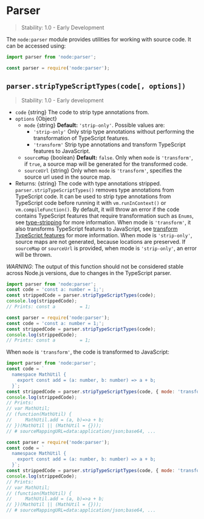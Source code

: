 # Parser

<!--introduced_in=REPLACEME-->

> Stability: 1.0 - Early Development

<!-- source_link=lib/parser.js -->

The `node:parser` module provides utilities for working with source code. It can be accessed using:

```mjs
import parser from 'node:parser';
```

```cjs
const parser = require('node:parser');
```

## `parser.stripTypeScriptTypes(code[, options])`

<!-- YAML
added: REPLACEME
-->

> Stability: 1.0 - Early development

* `code` {string} The code to strip type annotations from.
* `options` {Object}
  * `mode` {string} **Default:** `'strip-only'`. Possible values are:
    * `'strip-only'` Only strip type annotations without performing the transformation of TypeScript features.
    * `'transform'` Strip type annotations and transform TypeScript features to JavaScript.
  * `sourceMap` {boolean} **Default:** `false`. Only when `mode` is `'transform'`, if `true`, a source map
    will be generated for the transformed code.
  * `sourceUrl` {string}  Only when `mode` is `'transform'`, specifies the source url used in the source map.
* Returns: {string} The code with type annotations stripped.
  `parser.stripTypeScriptTypes()` removes type annotations from TypeScript code. It
  can be used to strip type annotations from TypeScript code before running it
  with `vm.runInContext()` or `vm.compileFunction()`.
  By default, it will throw an error if the code contains TypeScript features
  that require transformation such as `Enums`,
  see [type-stripping][] for more information.
  When mode is `'transform'`, it also transforms TypeScript features to JavaScript,
  see [transform TypeScript features][] for more information.
  When mode is `'strip-only'`, source maps are not generated, because locations are preserved.
  If `sourceMap` or `sourceUrl` is provided, when mode is `'strip-only'`, an error will be thrown.

_WARNING_: The output of this function should not be considered stable across Node.js versions,
due to changes in the TypeScript parser.

```mjs
import parser from 'node:parser';
const code = 'const a: number = 1;';
const strippedCode = parser.stripTypeScriptTypes(code);
console.log(strippedCode);
// Prints: const a         = 1;
```

```cjs
const parser = require('node:parser');
const code = 'const a: number = 1;';
const strippedCode = parser.stripTypeScriptTypes(code);
console.log(strippedCode);
// Prints: const a         = 1;
```

When `mode` is `'transform'`, the code is transformed to JavaScript:

```mjs
import parser from 'node:parser';
const code = `
  namespace MathUtil {
    export const add = (a: number, b: number) => a + b;
  }`;
const strippedCode = parser.stripTypeScriptTypes(code, { mode: 'transform', sourceMap: true });
console.log(strippedCode);
// Prints:
// var MathUtil;
// (function(MathUtil) {
//     MathUtil.add = (a, b)=>a + b;
// })(MathUtil || (MathUtil = {}));
// # sourceMappingURL=data:application/json;base64, ...
```

```cjs
const parser = require('node:parser');
const code = `
  namespace MathUtil {
    export const add = (a: number, b: number) => a + b;
  }`;
const strippedCode = parser.stripTypeScriptTypes(code, { mode: 'transform', sourceMap: true });
console.log(strippedCode);
// Prints:
// var MathUtil;
// (function(MathUtil) {
//     MathUtil.add = (a, b)=>a + b;
// })(MathUtil || (MathUtil = {}));
// # sourceMappingURL=data:application/json;base64, ...
```

[transform TypeScript features]: typescript.md#typescript-features
[type-stripping]: typescript.md#type-stripping

